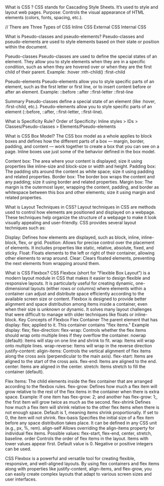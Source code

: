 What is CSS ?
CSS stands for Cascading Style Sheets. It’s used to style and layout web pages.
Purpose: Controls the visual appearance of HTML elements (colors, fonts, spacing, etc.).

// There are Three Types of CSS 
Inline CSS 
External CSS
Internal CSS


What is Pseudo-classes and pseudo-elements? 
Pseudo-classes and pseudo-elements are used to style elements based on their state or position within the document.

Pseudo-classes
Pseudo-classes are used to define the special states of an element. They allow you to style elements when they are in a specific condition, such as when they are hovered over or when they are the first child of their parent.
Example:
:hover
:nth-child()
:first-child


Pseudo-elements
Pseudo-elements allow you to style specific parts of an element, such as the first letter or first line, or to insert content before or after an element.
Example: 
::before
::after
::first-letter
::first-line

Summary
Pseudo-classes define a special state of an element (like :hover, :first-child, etc.).
Pseudo-elements allow you to style specific parts of an element (::before, ::after, ::first-letter, ::first-line).



What is Specificity Rule?
Order of Specificity: Inline styles > IDs > Classes/Pseudo-classes > Elements/Pseudo-elements




What is CSS Box Model?
The CSS box model as a whole applies to block boxes and defines how the different parts of a box — margin, border, padding, and content — work together to create a box that you can see on a page. Inline boxes use just some of the behavior defined in the box model.


Content box: The area where your content is displayed; size it using properties like inline-size and block-size or width and height.
Padding box: The padding sits around the content as white space; size it using padding and related properties.
Border box: The border box wraps the content and any padding; size it using border and related properties.
Margin box: The margin is the outermost layer, wrapping the content, padding, and border as whitespace between this box and other elements; size it using margin and related properties.


What is Layout Techniques in CSS?
Layout techniques in CSS are methods used to control how elements are positioned and displayed on a webpage. These techniques help organize the structure of a webpage to make it look visually appealing and user-friendly. CSS provides several layout techniques such as:

Display: Defines how elements are displayed, such as block, inline, inline-block, flex, or grid.
Position: Allows for precise control over the placement of elements. It includes properties like static, relative, absolute, fixed, and sticky.
Float: Floats elements to the left or right of their container, allowing other elements to wrap around.
Clear: Clears floated elements, preventing the next elements from wrapping around them.



What is CSS Flexbox?
CSS Flexbox (short for "Flexible Box Layout") is a modern layout module in CSS that makes it easier to design flexible and responsive layouts. It is particularly useful for creating dynamic, one-dimensional layouts (either rows or columns) where elements within a container can adjust and distribute space efficiently according to the available screen size or content.
Flexbox is designed to provide better alignment and space distribution among items inside a container, even when their size is unknown or dynamic. It solves many layout challenges that were difficult to manage with older techniques like floats or inline-block.
Key Concepts of Flexbox
Flex Container 
The parent element that has display: flex; applied to it. This container contains "flex items."
Example
display: flex;
flex-direction:
flex-wrap:
Controls whether the flex items should wrap onto multiple lines if they overflow the container.
nowrap (default): Items will stay on one line and shrink to fit.
wrap: Items will wrap onto multiple lines.
wrap-reverse: Items will wrap in the reverse direction
justify-content: 
aligin-items:
Controls the vertical alignment of flex items along the cross axis (perpendicular to the main axis).
flex-start: Items are aligned to the start of the cross axis.
flex-end: Items are aligned to the end.
center: Items are aligned in the center.
stretch: Items stretch to fill the container (default).

Flex Items: The child elements inside the flex container that are arranged according to the flexbox rules.
flex-grow:
Defines how much a flex item will grow relative to the rest of the flex items in the container when there is extra space.
Example: If one item has flex-grow: 2; and another has flex-grow: 1;, the first item will grow twice as much as the second.
flex-shrink
Defines how much a flex item will shrink relative to the other flex items when there is not enough space.
Default is 1, meaning items shrink proportionally. If set to 0, the item will not shrink.
flex-basis
Specifies the initial size of a flex item before any space distribution takes place.
It can be defined in any CSS unit (e.g., px, %, rem).
align-self
Allows overriding the align-items property for individual flex items.
Possible values: flex-start, flex-end, center, stretch, baseline.
order
Controls the order of flex items in the layout. Items with lower values appear first.
Default value is 0. Negative or positive integers can be used.

CSS Flexbox is a powerful and versatile tool for creating flexible, responsive, and well-aligned layouts. By using flex containers and flex items along with properties like justify-content, align-items, and flex-grow, you can easily create complex layouts that adapt to various screen sizes and user interfaces.


